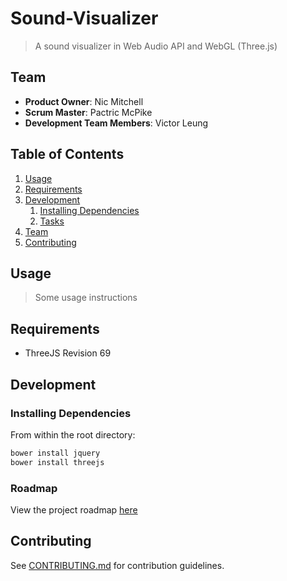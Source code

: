 # Sound-Visualizer

> A sound visualizer in Web Audio API and WebGL (Three.js)

## Team

  - __Product Owner__: Nic Mitchell
  - __Scrum Master__: Pactric McPike
  - __Development Team Members__: Victor Leung

## Table of Contents

1. [Usage](#Usage)
1. [Requirements](#requirements)
1. [Development](#development)
    1. [Installing Dependencies](#installing-dependencies)
    1. [Tasks](#tasks)
1. [Team](#team)
1. [Contributing](#contributing)

## Usage

> Some usage instructions

## Requirements

- ThreeJS Revision 69

## Development

### Installing Dependencies

From within the root directory:

```sh
bower install jquery
bower install threejs
```

### Roadmap

View the project roadmap [here](https://github.com/Green-Snake-Platinum-Kangaroo/Green-Snake-Platinum-Kangaroo/issues)


## Contributing

See [CONTRIBUTING.md](CONTRIBUTING.md) for contribution guidelines.
